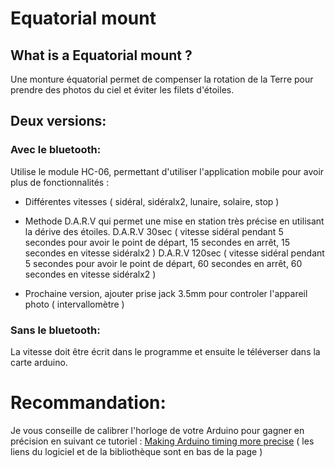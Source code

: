 # Equatorial mount

## What is a Equatorial mount ?

Une monture équatorial permet de compenser la rotation de la Terre pour prendre des photos du ciel et éviter les filets d'étoiles.

## Deux versions: 

### Avec le bluetooth: 
Utilise le module HC-06, permettant d'utiliser l'application mobile pour avoir plus de fonctionnalités :
- Différentes vitesses ( sidéral, sidéralx2, lunaire, solaire, stop )

- Methode D.A.R.V qui permet une mise en station très précise en utilisant la dérive des étoiles.
D.A.R.V 30sec ( vitesse sidéral pendant 5 secondes pour avoir le point de départ, 15 secondes en arrêt, 15 secondes en vitesse sidéralx2 )
D.A.R.V 120sec ( vitesse sidéral pendant 5 secondes pour avoir le point de départ, 60 secondes en arrêt, 60 secondes en vitesse sidéralx2 )

- Prochaine version, ajouter prise jack 3.5mm pour controler l'appareil photo ( intervallomètre )

### Sans le bluetooth:
La vitesse doit être écrit dans le programme et ensuite le téléverser dans la carte arduino.

# Recommandation: 

Je vous conseille de calibrer l'horloge de votre Arduino pour gagner en précision en suivant ce tutoriel : [Making Arduino timing more precise](https://lygte-info.dk/project/PrecisionTime%20UK.html) ( les liens du logiciel et de la bibliothèque sont en bas de la page )


